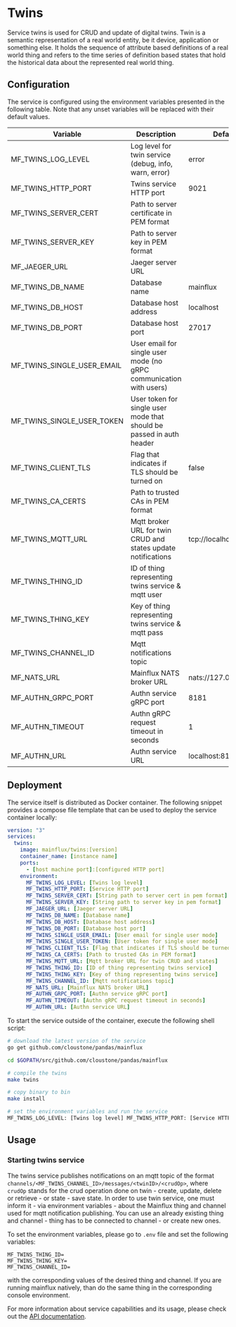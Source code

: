 # Twins

Service twins is used for CRUD and update of digital twins. Twin is a semantic
representation of a real world entity, be it device, application or something
else. It holds the sequence of attribute based definitions of a real world thing
and refers to the time series of definition based states that hold the
historical data about the represented real world thing.

## Configuration

The service is configured using the environment variables presented in the
following table. Note that any unset variables will be replaced with their
default values.

| Variable                   | Description                                                          | Default               |
|----------------------------|----------------------------------------------------------------------|-----------------------|
| MF_TWINS_LOG_LEVEL         | Log level for twin service (debug, info, warn, error)                | error                 |
| MF_TWINS_HTTP_PORT         | Twins service HTTP port                                              | 9021                  |
| MF_TWINS_SERVER_CERT       | Path to server certificate in PEM format                             |                       |
| MF_TWINS_SERVER_KEY        | Path to server key in PEM format                                     |                       |
| MF_JAEGER_URL              | Jaeger server URL                                                    |                       |
| MF_TWINS_DB_NAME           | Database name                                                        | mainflux              |
| MF_TWINS_DB_HOST           | Database host address                                                | localhost             |
| MF_TWINS_DB_PORT           | Database host port                                                   | 27017                 |
| MF_TWINS_SINGLE_USER_EMAIL | User email for single user mode (no gRPC communication with users)   |                       |
| MF_TWINS_SINGLE_USER_TOKEN | User token for single user mode that should be passed in auth header |                       |
| MF_TWINS_CLIENT_TLS        | Flag that indicates if TLS should be turned on                       | false                 |
| MF_TWINS_CA_CERTS          | Path to trusted CAs in PEM format                                    |                       |
| MF_TWINS_MQTT_URL          | Mqtt broker URL for twin CRUD and states update notifications        | tcp://localhost:1883  |
| MF_TWINS_THING_ID          | ID of thing representing twins service & mqtt user                   |                       |
| MF_TWINS_THING_KEY         | Key of thing representing twins service & mqtt pass                  |                       |
| MF_TWINS_CHANNEL_ID        | Mqtt notifications topic                                             |                       |
| MF_NATS_URL                | Mainflux NATS broker URL                                             | nats://127.0.0.1:4222 |
| MF_AUTHN_GRPC_PORT         | Authn service gRPC port                                              | 8181                  |
| MF_AUTHN_TIMEOUT           | Authn gRPC request timeout in seconds                                | 1                     |
| MF_AUTHN_URL               | Authn service URL                                                    | localhost:8181        |

## Deployment

The service itself is distributed as Docker container. The following snippet
provides a compose file template that can be used to deploy the service container
locally:

```yaml
version: "3"
services:
  twins:
    image: mainflux/twins:[version]
    container_name: [instance name]
    ports:
      - [host machine port]:[configured HTTP port]
    environment:
      MF_TWINS_LOG_LEVEL: [Twins log level]
      MF_TWINS_HTTP_PORT: [Service HTTP port]
      MF_TWINS_SERVER_CERT: [String path to server cert in pem format]
      MF_TWINS_SERVER_KEY: [String path to server key in pem format]
      MF_JAEGER_URL: [Jaeger server URL]
      MF_TWINS_DB_NAME: [Database name]
      MF_TWINS_DB_HOST: [Database host address]
      MF_TWINS_DB_PORT: [Database host port]
      MF_TWINS_SINGLE_USER_EMAIL: [User email for single user mode]
      MF_TWINS_SINGLE_USER_TOKEN: [User token for single user mode]
      MF_TWINS_CLIENT_TLS: [Flag that indicates if TLS should be turned on]
      MF_TWINS_CA_CERTS: [Path to trusted CAs in PEM format]
      MF_TWINS_MQTT_URL: [Mqtt broker URL for twin CRUD and states]
      MF_TWINS_THING_ID: [ID of thing representing twins service]
      MF_TWINS_THING_KEY: [Key of thing representing twins service]
      MF_TWINS_CHANNEL_ID: [Mqtt notifications topic]
      MF_NATS_URL: [Mainflux NATS broker URL]
      MF_AUTHN_GRPC_PORT: [Authn service gRPC port]
      MF_AUTHN_TIMEOUT: [Authn gRPC request timeout in seconds]
      MF_AUTHN_URL: [Authn service URL]
```

To start the service outside of the container, execute the following shell script:

```bash
# download the latest version of the service
go get github.com/cloustone/pandas/mainflux

cd $GOPATH/src/github.com/cloustone/pandas/mainflux

# compile the twins
make twins

# copy binary to bin
make install

# set the environment variables and run the service
MF_TWINS_LOG_LEVEL: [Twins log level] MF_TWINS_HTTP_PORT: [Service HTTP port] MF_TWINS_SERVER_CERT: [String path to server cert in pem format] MF_TWINS_SERVER_KEY: [String path to server key in pem format] MF_JAEGER_URL: [Jaeger server URL] MF_TWINS_DB_NAME: [Database name] MF_TWINS_DB_HOST: [Database host address] MF_TWINS_DB_PORT: [Database host port] MF_TWINS_SINGLE_USER_EMAIL: [User email for single user mode] MF_TWINS_SINGLE_USER_TOKEN: [User token for single user mode] MF_TWINS_CLIENT_TLS: [Flag that indicates if TLS should be turned on] MF_TWINS_CA_CERTS: [Path to trusted CAs in PEM format] MF_TWINS_MQTT_URL: [Mqtt broker URL for twin CRUD and states] MF_TWINS_THING_ID: [ID of thing representing twins service] MF_TWINS_THING_KEY: [Key of thing representing twins service] MF_TWINS_CHANNEL_ID: [Mqtt notifications topic] MF_NATS_URL: [Mainflux NATS broker URL] MF_AUTHN_GRPC_PORT: [Authn service gRPC port] MF_AUTHN_TIMEOUT: [Authn gRPC request timeout in seconds] MF_AUTHN_URL: [Authn service URL] $GOBIN/mainflux-twins
```

## Usage

### Starting twins service

The twins service publishes notifications on an mqtt topic of the format
`channels/<MF_TWINS_CHANNEL_ID>/messages/<twinID>/<crudOp>`, where `crudOp`
stands for the crud operation done on twin - create, update, delete or
retrieve - or state - save state. In order to use twin service, one must
inform it - via environment variables - about the Mainflux thing and
channel used for mqtt notification publishing. You can use an already existing
thing and channel - thing has to be connected to channel - or create new ones.

To set the environment variables, please go to `.env` file and set the following
variables:

```
MF_TWINS_THING_ID=
MF_TWINS_THING_KEY=
MF_TWINS_CHANNEL_ID=
```

with the corresponding values of the desired thing and channel. If you are
running mainflux natively, than do the same thing in the corresponding console
environment.

For more information about service capabilities and its usage, please check out
the [API documentation](swagger.yaml).

[doc]: http://mainflux.readthedocs.io
